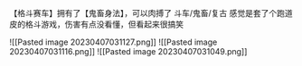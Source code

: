 【格斗赛车】拥有了【鬼畜身法】，可以肉搏了
斗车/鬼畜/复古
感觉是套了个跑道皮的格斗游戏，伤害有点没看懂，但看起来很搞笑

![[Pasted image 20230407031127.png]]
![[Pasted image 20230407031116.png]]
![[Pasted image 20230407031049.png]]